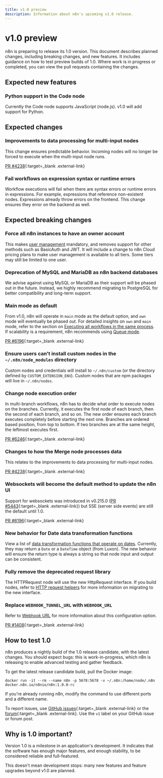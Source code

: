 ```yaml
---
title: v1.0 preview
description: Information about n8n's upcoming v1.0 release.
---
```


# v1.0 preview

n8n is preparing to release its 1.0 version. This document describes planned changes, including breaking changes, and new features. It includes guidance on how to test preview builds of 1.0. Where work is in progress or completed, you can view the pull requests containing the changes.

## Expected new features

### Python support in the Code node

Currently the Code node supports JavaScript (node.js). v1.0 will add support for Python.

## Expected changes

### Improvements to data processing for multi-input nodes

This change ensures predictable behavior. Incoming nodes will no longer be forced to execute when the multi-input node runs.

[PR #4238](https://github.com/n8n-io/n8n/pull/4238){:target=_blank .external-link}

### Fail workflows on expression syntax or runtime errors

Workflow executions will fail when there are syntax errors or runtime errors in expressions. For example, expressions that reference non-existent nodes. Expressions already throw errors on the frontend. This change ensures they error on the backend as well.

## Expected breaking changes

### Force all n8n instances to have an owner account

This makes [user management](/user-management/) mandatory, and removes support for other methods such as BasicAuth and JWT. It will include a change to n8n Cloud pricing plans to make user management is available to all tiers. Some tiers may still be limited to one user.

### Deprecation of MySQL and MariaDB as n8n backend databases

We advise against using MySQL or MariaDB as their support will be phased out in the future. Instead, we highly recommend migrating to PostgreSQL for better compatibility and long-term support.

### Main mode as default

From v1.0, n8n will operate in `main` mode as the default option, and `own` mode will eventually be phased out. For detailed insights on `own` and `main` mode, refer to the section on [Executing all workflows in the same process](/hosting/environment-variables/configuration-methods/#execute-all-workflows-in-the-same-process). If scalability is a requirement, n8n recommends using [Queue mode](/hosting/scaling/queue-mode/).

[PR #6196](https://github.com/n8n-io/n8n/pull/6196){:target=_blank .external-link}

### Ensure users can't install custom nodes in the `~/.n8n/node_modules` directory

Custom nodes and credentials will install to `~/.n8n/custom` (or the directory defined by `CUSTOM_EXTENSION_ENV`). Custom nodes that are npm packages will live in `~/.n8n/nodes`.

### Change node execution order

In multi-branch workflows, n8n has to decide what order to execute nodes on the branches. Currently, it executes the first node of each branch, then the second of each branch, and so on. The new order ensures each branch executes completely before starting the next one. Branches are ordered based position, from top to bottom. If two branches are at the same height, the leftmost executes first.

[PR #6246](https://github.com/n8n-io/n8n/pull/6246){:target=_blank .external-link}

### Changes to how the Merge node processes data

This relates to the improvements to data processing for multi-input nodes. 

[PR #4238](https://github.com/n8n-io/n8n/pull/4238){:target=_blank .external-link}


### Websockets will become the default method to update the n8n UI

Support for websockets was introduced in v0.215.0 ([PR #5443](https://github.com/n8n-io/n8n/pull/5443){:target=_blank .external-link}) but SSE (server side events) are still the default until 1.0. 

[PR #6196](https://github.com/n8n-io/n8n/pull/6196){:target=_blank .external-link}

### New behavior for Date data transformation functions

 View a list of [data transformation functions that operate on dates](/code-examples/expressions/data-transformation-functions/dates/). Currently, they may return a `Date`  or a `DateTime` object (from Luxon). The new behavior will ensure the return type is always a string so that node input and output can be consistent.

### Fully remove the deprecated request library

The HTTPRequest node will use the new HttpRequest interface. If you build nodes, refer to [HTTP request helpers](https://docs.n8n.io/integrations/creating-nodes/build/reference/http-helpers/) for more information on migrating to the new interface.

### Replace `WEBHOOK_TUNNEL_URL` with `WEBHOOK_URL`

Refer to [Webhook URL](/hosting/environment-variables/configuration-methods/#webhook-url) for more information about this configuration option.

[PR #1408](https://github.com/n8n-io/n8n/pull/1408){:target=_blank .external-link}

## How to test 1.0

n8n produces a nightly build of the 1.0 release candidate, with the latest changes. You should expect bugs: this is work-in-progress, which n8n is releasing to enable advanced testing and gather feedback.

To get the latest release candidate build, pull the Docker image:

```shell
docker run -it --rm --name n8n -p 5678:5678 -v ~/.n8n:/home/node/.n8n docker.n8n.io/n8nio/n8n:1.0.0-rc
```

If you're already running n8n, modify the command to use different ports and a different name.

To report issues, use [GitHub issues](https://github.com/n8n-io/n8n/issues){:target=_blank .external-link} or the [forum](https://community.n8n.io/){:target=_blank .external-link}. Use the `v1` label on your GitHub issue or forum post.

## Why is 1.0 important?

Version 1.0 is a milestone in an application's development. It indicates that the software has enough major features, and enough stability, to be considered reliable and full-featured.

This doesn't mean development stops: many new features and feature upgrades beyond v1.0 are planned.
